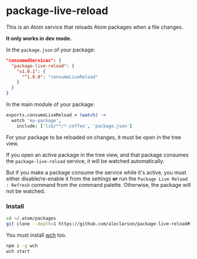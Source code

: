# package-live-reload

This is an Atom service that reloads Atom packages when a file changes.

**It only works in dev mode.**

In the `package.json` of your package:

```json
"consumedServices": {
  "package-live-reload": {
    "v1.0.1": {
      "^1.0.0": "consumeLiveReload"
    }
  }
}
```

In the main module of your package:

```coffee
exports.consumeLiveReload = (watch) ->
  watch 'my-package',
    include: ['lib/**/*.coffee', 'package.json']
```

For your package to be reloaded on changes, it must be open
in the tree view.

If you open an active package in the tree view, and that
package consumes the `package-live-reload` service,
it will be watched automatically.

But if you make a package consume the service while it's
active, you must either disable/re-enable it from the
settings **or** run the `Package Live Reload : Refresh`
command from the command palette. Otherwise, the package
will not be watched.

### Install

```sh
cd ~/.atom/packages
git clone --depth=1 https://github.com/aleclarson/package-live-reload#1.0.0
```

You must install [wch](https://npmjs.org/package/wch) too.

```sh
npm i -g wch
wch start
```

